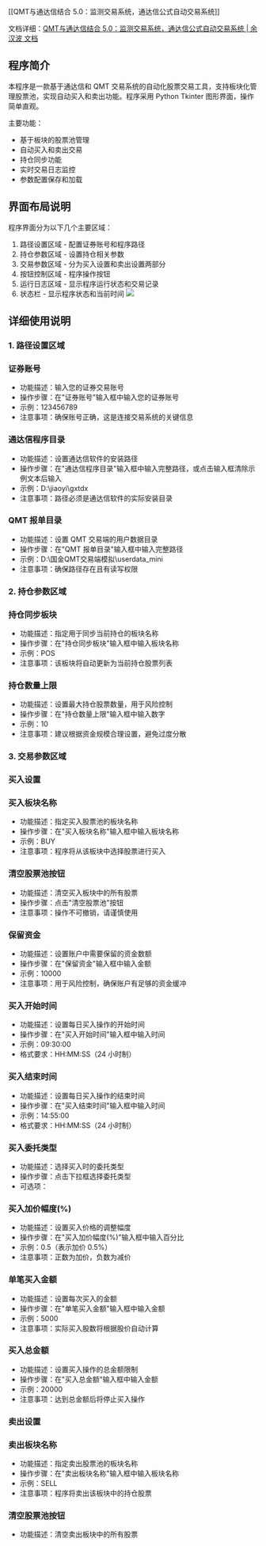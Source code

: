 [[QMT与通达信结合 5.0：监测交易系统，通达信公式自动交易系统]]

文档详细：[QMT与通达信结合 5.0：监测交易系统，通达信公式自动交易系统 | 余汉波 文档](https://wd.sanrenjz.com/%E4%BB%A3%E7%A0%81%E4%B8%8E%E6%95%88%E7%8E%87/QMT%E4%B8%8E%E9%80%9A%E8%BE%BE%E4%BF%A1%E7%BB%93%E5%90%88%205.0%EF%BC%9A%E7%9B%91%E6%B5%8B%E4%BA%A4%E6%98%93%E7%B3%BB%E7%BB%9F%EF%BC%8C%E9%80%9A%E8%BE%BE%E4%BF%A1%E5%85%AC%E5%BC%8F%E8%87%AA%E5%8A%A8%E4%BA%A4%E6%98%93%E7%B3%BB%E7%BB%9F)

## 程序简介

本程序是一款基于通达信和 QMT 交易系统的自动化股票交易工具，支持板块化管理股票池，实现自动买入和卖出功能。程序采用 Python Tkinter 图形界面，操作简单直观。

主要功能：

* 基于板块的股票池管理
* 自动买入和卖出交易
* 持仓同步功能
* 实时交易日志监控
* 参数配置保存和加载
## 界面布局说明

程序界面分为以下几个主要区域：

1. 路径设置区域 - 配置证券账号和程序路径
1. 持仓参数区域 - 设置持仓相关参数
1. 交易参数区域 - 分为买入设置和卖出设置两部分
1. 按钮控制区域 - 程序操作按钮
1. 运行日志区域 - 显示程序运行状态和交易记录
1. 状态栏 - 显示程序状态和当前时间
![](https://xz.sanrenjz.com/image/Pasted%20image%2020250630195339.png?imageSlim)

## 详细使用说明

### 1. 路径设置区域

### 证券账号

* 功能描述：输入您的证券交易账号
* 操作步骤：在"证券账号"输入框中输入您的证券账号
* 示例：123456789
* 注意事项：确保账号正确，这是连接交易系统的关键信息
### 通达信程序目录

* 功能描述：设置通达信软件的安装路径
* 操作步骤：在"通达信程序目录"输入框中输入完整路径，或点击输入框清除示例文本后输入
* 示例：D:\jiaoyi\gxtdx
* 注意事项：路径必须是通达信软件的实际安装目录
### QMT 报单目录

* 功能描述：设置 QMT 交易端的用户数据目录
* 操作步骤：在"QMT 报单目录"输入框中输入完整路径
* 示例：D:\国金QMT交易端模拟\userdata_mini
* 注意事项：确保路径存在且有读写权限
### 2. 持仓参数区域

### 持仓同步板块

* 功能描述：指定用于同步当前持仓的板块名称
* 操作步骤：在"持仓同步板块"输入框中输入板块名称
* 示例：POS
* 注意事项：该板块将自动更新为当前持仓股票列表
### 持仓数量上限

* 功能描述：设置最大持仓股票数量，用于风险控制
* 操作步骤：在"持仓数量上限"输入框中输入数字
* 示例：10
* 注意事项：建议根据资金规模合理设置，避免过度分散
### 3. 交易参数区域

### 买入设置

### 买入板块名称

* 功能描述：指定买入股票池的板块名称
* 操作步骤：在"买入板块名称"输入框中输入板块名称
* 示例：BUY
* 注意事项：程序将从该板块中选择股票进行买入
### 清空股票池按钮

* 功能描述：清空买入板块中的所有股票
* 操作步骤：点击"清空股票池"按钮
* 注意事项：操作不可撤销，请谨慎使用
### 保留资金

* 功能描述：设置账户中需要保留的资金数额
* 操作步骤：在"保留资金"输入框中输入金额
* 示例：10000
* 注意事项：用于风险控制，确保账户有足够的资金缓冲
### 买入开始时间

* 功能描述：设置每日买入操作的开始时间
* 操作步骤：在"买入开始时间"输入框中输入时间
* 示例：09:30:00
* 格式要求：HH:MM:SS（24 小时制）
### 买入结束时间

* 功能描述：设置每日买入操作的结束时间
* 操作步骤：在"买入结束时间"输入框中输入时间
* 示例：14:55:00
* 格式要求：HH:MM:SS（24 小时制）
### 买入委托类型

* 功能描述：选择买入时的委托类型
* 操作步骤：点击下拉框选择委托类型
* 可选项：
### 买入加价幅度(%)

* 功能描述：设置买入价格的调整幅度
* 操作步骤：在"买入加价幅度(%)"输入框中输入百分比
* 示例：0.5（表示加价 0.5%）
* 注意事项：正数为加价，负数为减价
### 单笔买入金额

* 功能描述：设置每次买入的金额
* 操作步骤：在"单笔买入金额"输入框中输入金额
* 示例：5000
* 注意事项：实际买入股数将根据股价自动计算
### 买入总金额

* 功能描述：设置买入操作的总金额限制
* 操作步骤：在"买入总金额"输入框中输入金额
* 示例：20000
* 注意事项：达到总金额后将停止买入操作
### 卖出设置

### 卖出板块名称

* 功能描述：指定卖出股票池的板块名称
* 操作步骤：在"卖出板块名称"输入框中输入板块名称
* 示例：SELL
* 注意事项：程序将卖出该板块中的持仓股票
### 清空股票池按钮

* 功能描述：清空卖出板块中的所有股票
